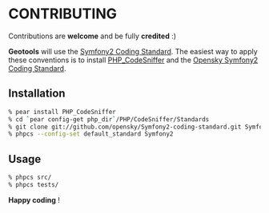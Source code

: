 CONTRIBUTING
============

Contributions are **welcome** and be fully **credited** :)

**Geotools** will use the [Symfony2 Coding Standard](http://symfony.com/doc/current/contributing/code/standards.html).
The easiest way to apply these conventions is to install [PHP_CodeSniffer](http://pear.php.net/package/PHP_CodeSniffer)
and the [Opensky Symfony2 Coding Standard](https://github.com/opensky/Symfony2-coding-standard).

Installation
------------

``` bash
% pear install PHP_CodeSniffer
% cd `pear config-get php_dir`/PHP/CodeSniffer/Standards
% git clone git://github.com/opensky/Symfony2-coding-standard.git Symfony2
% phpcs --config-set default_standard Symfony2
```

Usage
-----

``` bash
% phpcs src/
% phpcs tests/
```

**Happy coding** !
